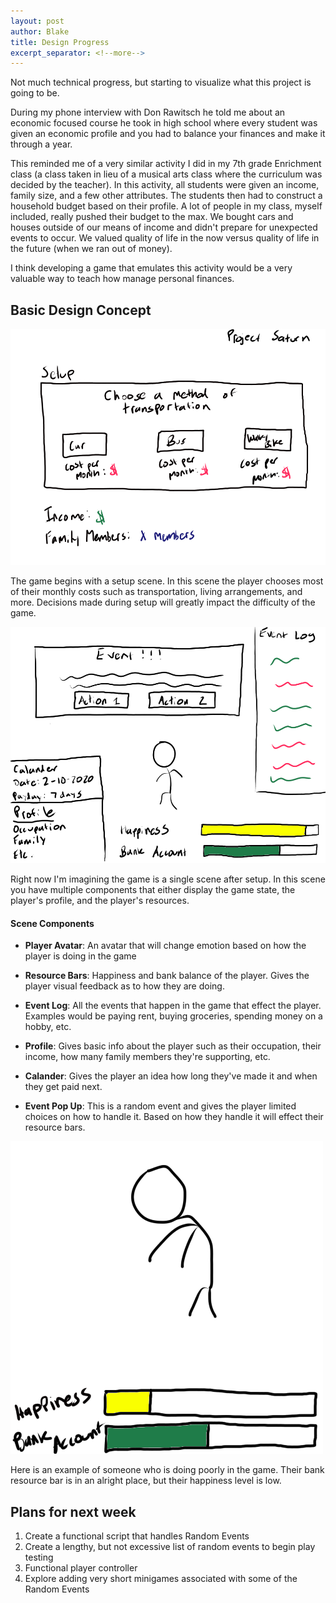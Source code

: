 ```yaml
---
layout: post
author: Blake
title: Design Progress
excerpt_separator: <!--more-->
---
```

Not much technical progress, but starting to visualize what this project is going to be.

<!--more-->

During my phone interview with Don Rawitsch he told me about an economic focused course he took in high school where every student was given an economic profile and you had to balance your finances and make it through a year. 

<!--more-->

This reminded me of a very similar activity I did in my 7th grade Enrichment class (a class taken in lieu of a musical arts class where the curriculum was decided by the teacher). In this activity, all students were given an income, family size, and a few other attributes. The students then had to construct a household budget based on their profile. A lot of people in my class, myself included, really pushed their budget to the max. We bought cars and houses outside of our means of income and didn't prepare for unexpected events to occur. We valued quality of life in the now versus quality of life in the future (when we ran out of money).

<!--more--> 

I think developing a game that emulates this activity would be a very valuable way to teach how manage personal finances. 

## Basic Design Concept

![Basic Design Concept 3](/images/Design-Concept-3.png)

The game begins with a setup scene. In this scene the player chooses most of their monthly costs such as transportation, living arrangements, and more. Decisions made during setup will greatly impact the difficulty of the game. 

![Basic Design Concept 1](/images/Design-Concept-1.png)

Right now I'm imagining the game is a single scene after setup. In this scene you have multiple components that either display the game state, the player's profile, and the player's resources.

<!--more-->

#### Scene Components

- **Player Avatar**: An avatar that will change emotion based on how the player is doing in the game

- **Resource Bars**: Happiness and bank balance of the player. Gives the player visual feedback as to how they are doing.

- **Event Log**: All the events that happen in the game that effect the player. Examples would be paying rent, buying groceries, spending money on a hobby, etc.

- **Profile**: Gives basic info about the player such as their occupation, their income, how many family members they're supporting, etc.

- **Calander**: Gives the player an idea how long they've made it and when they get paid next.

- **Event Pop Up**: This is a random event and gives the player limited choices on how to handle it. Based on how they handle it will effect their resource bars.

<!--more-->

![Basic Design Concept 2](/images/Design-Concept-2.png)

Here is an example of someone who is doing poorly in the game. Their bank resource bar is in an alright place, but their happiness level is low.

## Plans for next week

1. Create a functional script that handles Random Events
2. Create a lengthy, but not excessive list of random events to begin play testing
3. Functional player controller 
4. Explore adding very short minigames associated with some of the Random Events